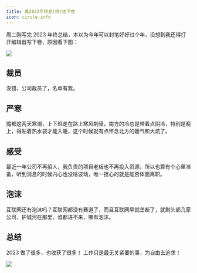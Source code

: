 ```yaml
---
title: 真2023年终总(终)结下卷
icon: circle-info
---
```


周二刚写完 2023 年终总结，本以为今年可以封笔好好过个年，没想到我还得打开编辑器写下卷，原因看下图：

![](https://cdn.jsdelivr.net/gh/mouuii/picture/8651703232693_.pic.jpg)

## 裁员

没错，公司裁员了，名单有我。

## 严寒

魔都这两天寒潮，上下班走在路上寒风刺骨，南方的冷总是带着点阴冷，特别是晚上，得贴着热水袋才能入睡，这个时候就有点怀念北方的暖气和大炕了。


## 感受

最近一年公司不再招人，我负责的项目老板也不再投入资源，所以也算有个心里准备，听到消息的时候内心也没啥波动，唯一担心的就是能否体面离职。

## 泡沫

互联网还有泡沫吗？互联网都没有赛道了，而且互联网早就垄断了，就剩头部几家公司，护城河在那里，谁都进不来，哪有泡沫。



## 总结


2023 做了很多，也收获了很多！ 工作只是最无关紧要的事，为自由去追求！

![](https://cdn.jsdelivr.net/gh/mouuii/picture/%E6%88%AA%E5%B1%8F2023-12-22%20%E4%B8%8B%E5%8D%884.56.51.png)